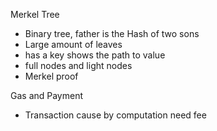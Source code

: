 Merkel Tree

- Binary tree, father is the Hash of two sons
- Large amount of leaves
- has a key shows the path to value
- full nodes and light nodes
- Merkel proof

Gas and Payment

- Transaction cause by computation need fee